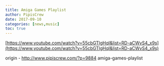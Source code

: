 ```yaml
---
title: Amiga Games Playlist
author: PipisCrew
date: 2017-09-10
categories: [news,music]
toc: true
---
```


[https://www.youtube.com/watch?v=55cbGTlgHqI&list=RD-aCWvS4_x9s](https://www.youtube.com/watch?v=55cbGTlgHqI&list=RD-aCWvS4_x9s)

origin - http://www.pipiscrew.com/?p=9884 amiga-games-playlist
